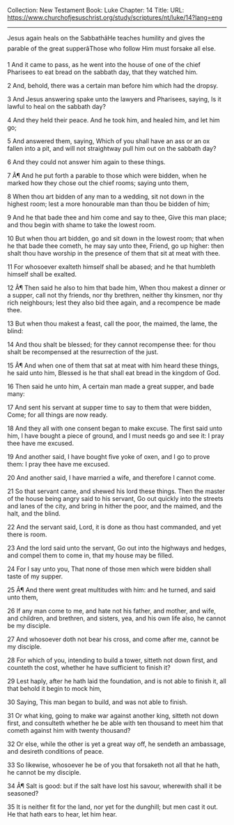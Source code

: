 Collection: New Testament
Book: Luke
Chapter: 14
Title: 
URL: https://www.churchofjesuschrist.org/study/scriptures/nt/luke/14?lang=eng

---

Jesus again heals on the SabbathâHe teaches humility and gives the parable of the great supperâThose who follow Him must forsake all else.

1 And it came to pass, as he went into the house of one of the chief Pharisees to eat bread on the sabbath day, that they watched him.

2 And, behold, there was a certain man before him which had the dropsy.

3 And Jesus answering spake unto the lawyers and Pharisees, saying, Is it lawful to heal on the sabbath day?

4 And they held their peace. And he took him, and healed him, and let him go;

5 And answered them, saying, Which of you shall have an ass or an ox fallen into a pit, and will not straightway pull him out on the sabbath day?

6 And they could not answer him again to these things.

7 Â¶ And he put forth a parable to those which were bidden, when he marked how they chose out the chief rooms; saying unto them,

8 When thou art bidden of any man to a wedding, sit not down in the highest room; lest a more honourable man than thou be bidden of him;

9 And he that bade thee and him come and say to thee, Give this man place; and thou begin with shame to take the lowest room.

10 But when thou art bidden, go and sit down in the lowest room; that when he that bade thee cometh, he may say unto thee, Friend, go up higher: then shalt thou have worship in the presence of them that sit at meat with thee.

11 For whosoever exalteth himself shall be abased; and he that humbleth himself shall be exalted.

12 Â¶ Then said he also to him that bade him, When thou makest a dinner or a supper, call not thy friends, nor thy brethren, neither thy kinsmen, nor thy rich neighbours; lest they also bid thee again, and a recompence be made thee.

13 But when thou makest a feast, call the poor, the maimed, the lame, the blind:

14 And thou shalt be blessed; for they cannot recompense thee: for thou shalt be recompensed at the resurrection of the just.

15 Â¶ And when one of them that sat at meat with him heard these things, he said unto him, Blessed is he that shall eat bread in the kingdom of God.

16 Then said he unto him, A certain man made a great supper, and bade many:

17 And sent his servant at supper time to say to them that were bidden, Come; for all things are now ready.

18 And they all with one consent began to make excuse. The first said unto him, I have bought a piece of ground, and I must needs go and see it: I pray thee have me excused.

19 And another said, I have bought five yoke of oxen, and I go to prove them: I pray thee have me excused.

20 And another said, I have married a wife, and therefore I cannot come.

21 So that servant came, and shewed his lord these things. Then the master of the house being angry said to his servant, Go out quickly into the streets and lanes of the city, and bring in hither the poor, and the maimed, and the halt, and the blind.

22 And the servant said, Lord, it is done as thou hast commanded, and yet there is room.

23 And the lord said unto the servant, Go out into the highways and hedges, and compel them to come in, that my house may be filled.

24 For I say unto you, That none of those men which were bidden shall taste of my supper.

25 Â¶ And there went great multitudes with him: and he turned, and said unto them,

26 If any man come to me, and hate not his father, and mother, and wife, and children, and brethren, and sisters, yea, and his own life also, he cannot be my disciple.

27 And whosoever doth not bear his cross, and come after me, cannot be my disciple.

28 For which of you, intending to build a tower, sitteth not down first, and counteth the cost, whether he have sufficient to finish it?

29 Lest haply, after he hath laid the foundation, and is not able to finish it, all that behold it begin to mock him,

30 Saying, This man began to build, and was not able to finish.

31 Or what king, going to make war against another king, sitteth not down first, and consulteth whether he be able with ten thousand to meet him that cometh against him with twenty thousand?

32 Or else, while the other is yet a great way off, he sendeth an ambassage, and desireth conditions of peace.

33 So likewise, whosoever he be of you that forsaketh not all that he hath, he cannot be my disciple.

34 Â¶ Salt is good: but if the salt have lost his savour, wherewith shall it be seasoned?

35 It is neither fit for the land, nor yet for the dunghill; but men cast it out. He that hath ears to hear, let him hear.
